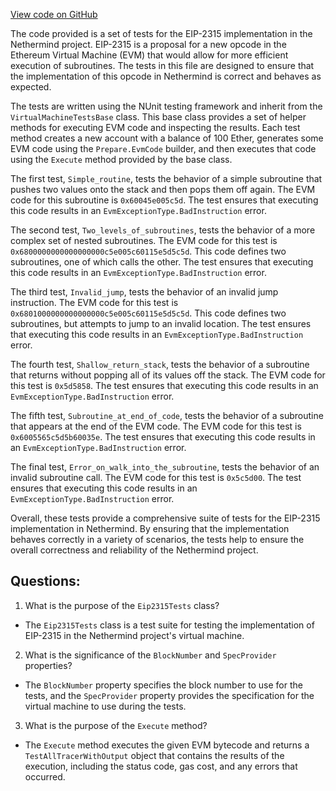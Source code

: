 [View code on GitHub](https://github.com/NethermindEth/nethermind/src/Nethermind/Nethermind.Evm.Test/Eip2315Tests.cs)

The code provided is a set of tests for the EIP-2315 implementation in the Nethermind project. EIP-2315 is a proposal for a new opcode in the Ethereum Virtual Machine (EVM) that would allow for more efficient execution of subroutines. The tests in this file are designed to ensure that the implementation of this opcode in Nethermind is correct and behaves as expected.

The tests are written using the NUnit testing framework and inherit from the `VirtualMachineTestsBase` class. This base class provides a set of helper methods for executing EVM code and inspecting the results. Each test method creates a new account with a balance of 100 Ether, generates some EVM code using the `Prepare.EvmCode` builder, and then executes that code using the `Execute` method provided by the base class.

The first test, `Simple_routine`, tests the behavior of a simple subroutine that pushes two values onto the stack and then pops them off again. The EVM code for this subroutine is `0x60045e005c5d`. The test ensures that executing this code results in an `EvmExceptionType.BadInstruction` error.

The second test, `Two_levels_of_subroutines`, tests the behavior of a more complex set of nested subroutines. The EVM code for this test is `0x6800000000000000000c5e005c60115e5d5c5d`. This code defines two subroutines, one of which calls the other. The test ensures that executing this code results in an `EvmExceptionType.BadInstruction` error.

The third test, `Invalid_jump`, tests the behavior of an invalid jump instruction. The EVM code for this test is `0x6801000000000000000c5e005c60115e5d5c5d`. This code defines two subroutines, but attempts to jump to an invalid location. The test ensures that executing this code results in an `EvmExceptionType.BadInstruction` error.

The fourth test, `Shallow_return_stack`, tests the behavior of a subroutine that returns without popping all of its values off the stack. The EVM code for this test is `0x5d5858`. The test ensures that executing this code results in an `EvmExceptionType.BadInstruction` error.

The fifth test, `Subroutine_at_end_of_code`, tests the behavior of a subroutine that appears at the end of the EVM code. The EVM code for this test is `0x6005565c5d5b60035e`. The test ensures that executing this code results in an `EvmExceptionType.BadInstruction` error.

The final test, `Error_on_walk_into_the_subroutine`, tests the behavior of an invalid subroutine call. The EVM code for this test is `0x5c5d00`. The test ensures that executing this code results in an `EvmExceptionType.BadInstruction` error.

Overall, these tests provide a comprehensive suite of tests for the EIP-2315 implementation in Nethermind. By ensuring that the implementation behaves correctly in a variety of scenarios, the tests help to ensure the overall correctness and reliability of the Nethermind project.
## Questions: 
 1. What is the purpose of the `Eip2315Tests` class?
- The `Eip2315Tests` class is a test suite for testing the implementation of EIP-2315 in the Nethermind project's virtual machine.

2. What is the significance of the `BlockNumber` and `SpecProvider` properties?
- The `BlockNumber` property specifies the block number to use for the tests, and the `SpecProvider` property provides the specification for the virtual machine to use during the tests.

3. What is the purpose of the `Execute` method?
- The `Execute` method executes the given EVM bytecode and returns a `TestAllTracerWithOutput` object that contains the results of the execution, including the status code, gas cost, and any errors that occurred.